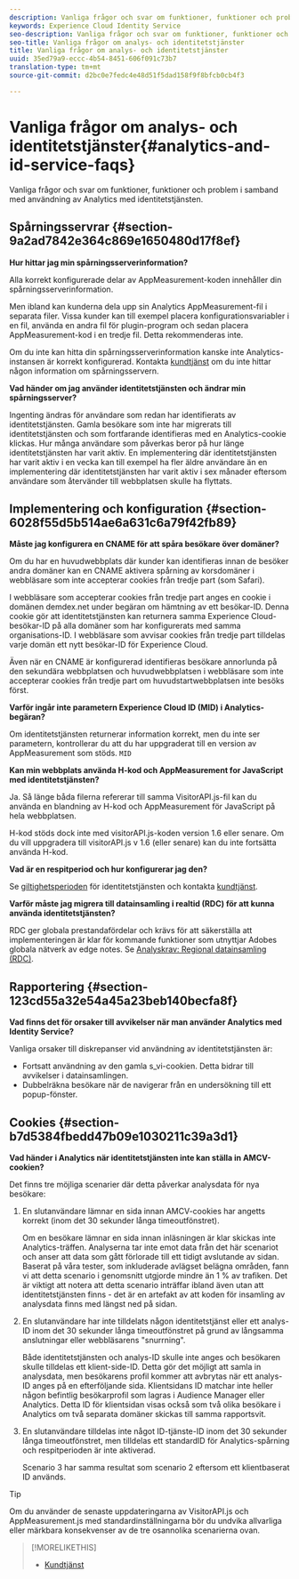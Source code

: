```yaml
---
description: Vanliga frågor och svar om funktioner, funktioner och problem i samband med användning av Analytics med Experience Cloud Identity Service.
keywords: Experience Cloud Identity Service
seo-description: Vanliga frågor och svar om funktioner, funktioner och problem i samband med användning av Analytics med identitetstjänsten.
seo-title: Vanliga frågor om analys- och identitetstjänster
title: Vanliga frågor om analys- och identitetstjänster
uuid: 35ed79a9-eccc-4b54-8451-606f091c73b7
translation-type: tm+mt
source-git-commit: d2bc0e7fedc4e48d51f5dad158f9f8bfcb0cb4f3

---
```



# Vanliga frågor om analys- och identitetstjänster{#analytics-and-id-service-faqs}

Vanliga frågor och svar om funktioner, funktioner och problem i samband med användning av Analytics med identitetstjänsten.

## Spårningsservrar {#section-9a2ad7842e364c869e1650480d17f8ef}

**Hur hittar jag min spårningsserverinformation?**

Alla korrekt konfigurerade delar av AppMeasurement-koden innehåller din spårningsserverinformation.

Men ibland kan kunderna dela upp sin Analytics AppMeasurement-fil i separata filer. Vissa kunder kan till exempel placera konfigurationsvariabler i en fil, använda en andra fil för plugin-program och sedan placera AppMeasurement-kod i en tredje fil. Detta rekommenderas inte.

Om du inte kan hitta din spårningsserverinformation kanske inte Analytics-instansen är korrekt konfigurerad. Kontakta [kundtjänst](https://helpx.adobe.com/marketing-cloud/contact-support.html) om du inte hittar någon information om spårningsservern.

**Vad händer om jag använder identitetstjänsten och ändrar min spårningsserver?**

Ingenting ändras för användare som redan har identifierats av identitetstjänsten. Gamla besökare som inte har migrerats till identitetstjänsten och som fortfarande identifieras med en Analytics-cookie klickas. Hur många användare som påverkas beror på hur länge identitetstjänsten har varit aktiv. En implementering där identitetstjänsten har varit aktiv i en vecka kan till exempel ha fler äldre användare än en implementering där identitetstjänsten har varit aktiv i sex månader eftersom användare som återvänder till webbplatsen skulle ha flyttats.

## Implementering och konfiguration {#section-6028f55d5b514ae6a631c6a79f42fb89}

**Måste jag konfigurera en CNAME för att spåra besökare över domäner?**

Om du har en huvudwebbplats där kunder kan identifieras innan de besöker andra domäner kan en CNAME aktivera spårning av korsdomäner i webbläsare som inte accepterar cookies från tredje part (som Safari).

I webbläsare som accepterar cookies från tredje part anges en cookie i domänen [](https://docs.adobe.com/content/help/en/audience-manager/user-guide/reference/demdex-calls.html) demdex.net under begäran om hämtning av ett besökar-ID. Denna cookie gör att identitetstjänsten kan returnera samma Experience Cloud-besökar-ID på alla domäner som har konfigurerats med samma organisations-ID. I webbläsare som avvisar cookies från tredje part tilldelas varje domän ett nytt besökar-ID för Experience Cloud.

Även när en CNAME är konfigurerad identifieras besökare annorlunda på den sekundära webbplatsen och huvudwebbplatsen i webbläsare som inte accepterar cookies från tredje part om huvudstartwebbplatsen inte besöks först.

**Varför ingår inte parametern Experience Cloud ID (MID) i Analytics-begäran?**

Om identitetstjänsten returnerar information korrekt, men du inte ser parametern, kontrollerar du att du har uppgraderat till en version av AppMeasurement som stöds. `MID`

**Kan min webbplats använda H-kod och AppMeasurement for JavaScript med identitetstjänsten?**

Ja. Så länge båda filerna refererar till samma VisitorAPI.js-fil kan du använda en blandning av H-kod och AppMeasurement för JavaScript på hela webbplatsen.

H-kod stöds dock inte med visitorAPI.js-koden version 1.6 eller senare. Om du vill uppgradera till visitorAPI.js v 1.6 (eller senare) kan du inte fortsätta använda H-kod.

**Vad är en respitperiod och hur konfigurerar jag den?**

Se [giltighetsperioden](../reference/analytics-reference/grace-period.md) för identitetstjänsten och kontakta [kundtjänst](https://helpx.adobe.com/marketing-cloud/contact-support.html).

**Varför måste jag migrera till datainsamling i realtid (RDC) för att kunna använda identitetstjänsten?**

RDC ger globala prestandafördelar och krävs för att säkerställa att implementeringen är klar för kommande funktioner som utnyttjar Adobes globala nätverk av edge notes. Se [Analyskrav: Regional datainsamling (RDC)](../reference/requirements.md#section-7d04bb013bc84a25bae3b148bc0ca25f).

## Rapportering {#section-123cd55a32e54a45a23beb140becfa8f}

**Vad finns det för orsaker till avvikelser när man använder Analytics med Identity Service?**

Vanliga orsaker till diskrepanser vid användning av identitetstjänsten är:

* Fortsatt användning av den gamla s_vi-cookien. Detta bidrar till avvikelser i datainsamlingen.
* Dubbelräkna besökare när de navigerar från en undersökning till ett popup-fönster.

## Cookies {#section-b7d5384fbedd47b09e1030211c39a3d1}

**Vad händer i Analytics när identitetstjänsten inte kan ställa in AMCV-cookien?**

Det finns tre möjliga scenarier där detta påverkar analysdata för nya besökare:

1. En slutanvändare lämnar en sida innan AMCV-cookies har angetts korrekt (inom det 30 sekunder långa timeoutfönstret).

   Om en besökare lämnar en sida innan inläsningen är klar skickas inte Analytics-träffen. Analyserna tar inte emot data från det här scenariot och anser att data som gått förlorade till ett tidigt avslutande av sidan. Baserat på våra tester, som inkluderade avlägset belägna områden, fann vi att detta scenario i genomsnitt utgjorde mindre än 1 % av trafiken. Det är viktigt att notera att detta scenario inträffar ibland även utan att identitetstjänsten finns - det är en artefakt av att koden för insamling av analysdata finns med längst ned på sidan.

1. En slutanvändare har inte tilldelats någon identitetstjänst eller ett analys-ID inom det 30 sekunder långa timeoutfönstret på grund av långsamma anslutningar eller webbläsarens &quot;snurrning&quot;.

   Både identitetstjänsten och analys-ID skulle inte anges och besökaren skulle tilldelas ett klient-side-ID. Detta gör det möjligt att samla in analysdata, men besökarens profil kommer att avbrytas när ett analys-ID anges på en efterföljande sida. Klientsidans ID matchar inte heller någon befintlig besökarprofil som lagras i Audience Manager eller Analytics. Detta ID för klientsidan visas också som två olika besökare i Analytics om två separata domäner skickas till samma rapportsvit.

1. En slutanvändare tilldelas inte något ID-tjänste-ID inom det 30 sekunder långa timeoutfönstret, men tilldelas ett standardID för Analytics-spårning och respitperioden är inte aktiverad.

   Scenario 3 har samma resultat som scenario 2 eftersom ett klientbaserat ID används.

>[!TIP]
>
>Om du använder de senaste uppdateringarna av VisitorAPI.js och AppMeasurement.js med standardinställningarna bör du undvika allvarliga eller märkbara konsekvenser av de tre osannolika scenarierna ovan.

>[!MORELIKETHIS]
>
>* [Kundtjänst](https://helpx.adobe.com/marketing-cloud/contact-support.html)

